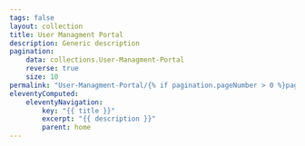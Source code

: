 ```yaml
---
tags: false
layout: collection
title: User Managment Portal
description: Generic description
pagination:
    data: collections.User-Managment-Portal
    reverse: true
    size: 10
permalink: "User-Managment-Portal/{% if pagination.pageNumber > 0 %}page/{{ pagination.pageNumber + 1 }}{% endif %}/"
eleventyComputed:
    eleventyNavigation:
        key: "{{ title }}"
        excerpt: "{{ description }}"
        parent: home
---
```

    